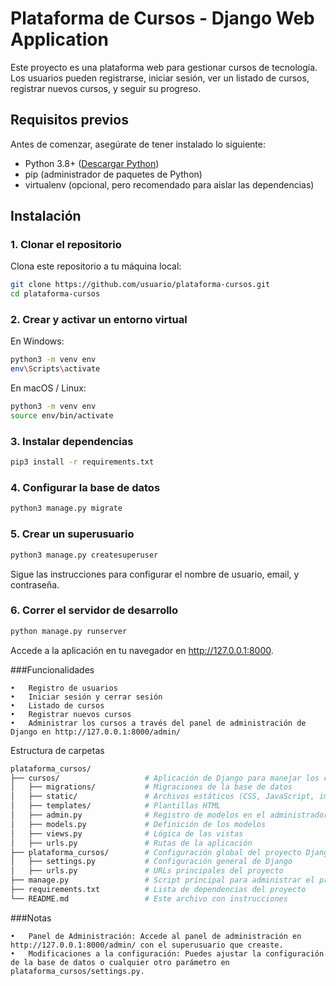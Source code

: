 # Plataforma de Cursos - Django Web Application

Este proyecto es una plataforma web para gestionar cursos de tecnología. Los usuarios pueden registrarse, iniciar sesión, ver un listado de cursos, registrar nuevos cursos, y seguir su progreso.

## Requisitos previos

Antes de comenzar, asegúrate de tener instalado lo siguiente:

- Python 3.8+ ([Descargar Python](https://www.python.org/downloads/))
- pip (administrador de paquetes de Python)
- virtualenv (opcional, pero recomendado para aislar las dependencias)

## Instalación

### 1. Clonar el repositorio

Clona este repositorio a tu máquina local:

```bash
git clone https://github.com/usuario/plataforma-cursos.git
cd plataforma-cursos
```

### 2. Crear y activar un entorno virtual

En Windows:

```bash
python3 -m venv env
env\Scripts\activate
```
En macOS / Linux:

```bash
python3 -m venv env
source env/bin/activate
```
### 3. Instalar dependencias

```bash
pip3 install -r requirements.txt
```

### 4. Configurar la base de datos

```bash
python3 manage.py migrate
```


### 5. Crear un superusuario

```bash
python3 manage.py createsuperuser
```

Sigue las instrucciones para configurar el nombre de usuario, email, y contraseña.

### 6. Correr el servidor de desarrollo

```bash
python manage.py runserver
```

Accede a la aplicación en tu navegador en http://127.0.0.1:8000.

###Funcionalidades

	•	Registro de usuarios
	•	Iniciar sesión y cerrar sesión
	•	Listado de cursos
	•	Registrar nuevos cursos
	•	Administrar los cursos a través del panel de administración de Django en http://127.0.0.1:8000/admin/

Estructura de carpetas
```bash
plataforma_cursos/
├── cursos/                   # Aplicación de Django para manejar los cursos
│   ├── migrations/           # Migraciones de la base de datos
│   ├── static/               # Archivos estáticos (CSS, JavaScript, imágenes)
│   ├── templates/            # Plantillas HTML
│   ├── admin.py              # Registro de modelos en el administrador
│   ├── models.py             # Definición de los modelos
│   ├── views.py              # Lógica de las vistas
│   ├── urls.py               # Rutas de la aplicación
├── plataforma_cursos/        # Configuración global del proyecto Django
│   ├── settings.py           # Configuración general de Django
│   ├── urls.py               # URLs principales del proyecto
├── manage.py                 # Script principal para administrar el proyecto
├── requirements.txt          # Lista de dependencias del proyecto
└── README.md                 # Este archivo con instrucciones
```

###Notas

	•	Panel de Administración: Accede al panel de administración en http://127.0.0.1:8000/admin/ con el superusuario que creaste.
	•	Modificaciones a la configuración: Puedes ajustar la configuración de la base de datos o cualquier otro parámetro en plataforma_cursos/settings.py.

